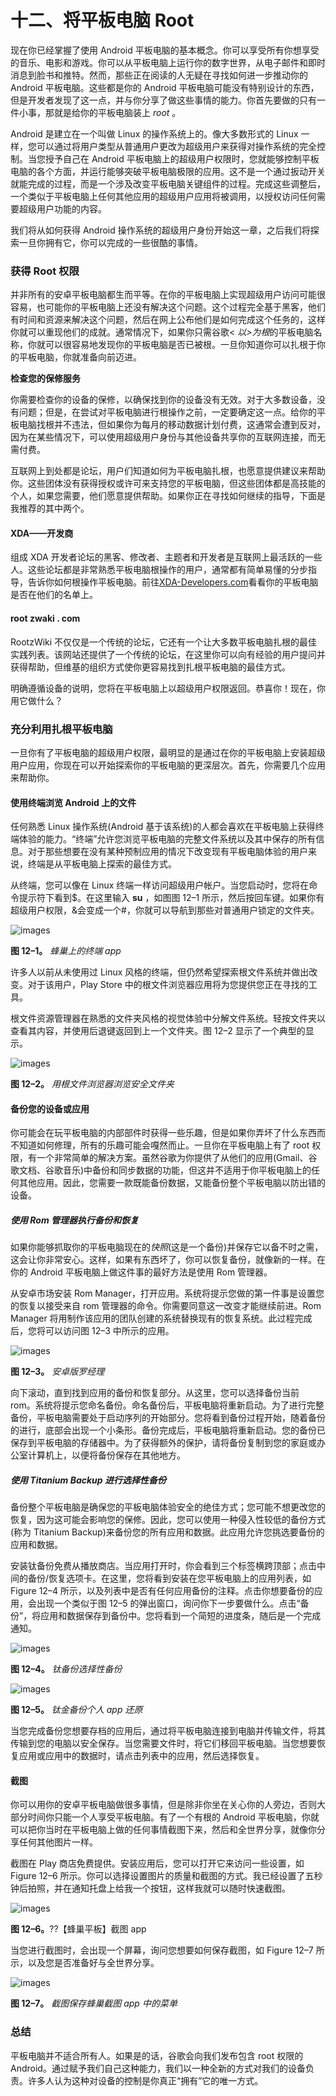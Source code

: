 # 十二、将平板电脑 Root

现在你已经掌握了使用 Android 平板电脑的基本概念。你可以享受所有你想享受的音乐、电影和游戏。你可以从平板电脑上运行你的数字世界，从电子邮件和即时消息到脸书和推特。然而，那些正在阅读的人无疑在寻找如何进一步推动你的 Android 平板电脑。这些都是你的 Android 平板电脑可能没有特别设计的东西，但是开发者发现了这一点，并与你分享了做这些事情的能力。你首先要做的只有一件小事，那就是给你的平板电脑装上 *root* 。

Android 是建立在一个叫做 Linux 的操作系统上的。像大多数形式的 Linux 一样，您可以通过将用户类型从普通用户更改为超级用户来获得对操作系统的完全控制。当您授予自己在 Android 平板电脑上的超级用户权限时，您就能够控制平板电脑的各个方面，并运行能够突破平板电脑极限的应用。这不是一个通过扳动开关就能完成的过程，而是一个涉及改变平板电脑关键组件的过程。完成这些调整后，一个类似于平板电脑上任何其他应用的超级用户应用将被调用，以授权访问任何需要超级用户功能的内容。

我们将从如何获得 Android 操作系统的超级用户身份开始这一章，之后我们将探索一旦你拥有它，你可以完成的一些很酷的事情。

### 获得 Root 权限

并非所有的安卓平板电脑都生而平等。在你的平板电脑上实现超级用户访问可能很容易，也可能你的平板电脑上还没有解决这个问题。这个过程完全基于黑客，他们有时间和资源来解决这个问题，然后在网上公布他们是如何完成这个任务的，这样你就可以重现他们的成就。通常情况下，如果你只需谷歌< *以>为根*的平板电脑名称，你就可以很容易地发现你的平板电脑是否已被根。一旦你知道你可以扎根于你的平板电脑，你就准备向前迈进。

**检查您的保修服务**

你需要检查你的设备的保修，以确保找到你的设备没有无效。对于大多数设备，没有问题；但是，在尝试对平板电脑进行根操作之前，一定要确定这一点。给你的平板电脑找根并不违法，但如果你为每月的移动数据计划付费，这通常会遭到反对，因为在某些情况下，可以使用超级用户身份与其他设备共享你的互联网连接，而无需付费。

互联网上到处都是论坛，用户们知道如何为平板电脑扎根，也愿意提供建议来帮助你。这些团体没有获得授权或许可来支持您的平板电脑，但这些团体都是高技能的个人，如果您需要，他们愿意提供帮助。如果你正在寻找如何继续的指导，下面是我推荐的其中两个。

#### XDA——开发商

组成 XDA 开发者论坛的黑客、修改者、主题者和开发者是互联网上最活跃的一些人。这些论坛都是非常熟悉平板电脑根操作的用户，通常都有简单易懂的分步指导，告诉你如何根操作平板电脑。前往[XDA-Developers.com](http://XDA-Developers.com)看看你的平板电脑是否在他们的名单上。

#### root zwaki . com

RootzWiki 不仅仅是一个传统的论坛，它还有一个让大多数平板电脑扎根的最佳实践列表。该网站还提供了一个传统的论坛，在这里你可以向有经验的用户提问并获得帮助，但维基的组织方式使你更容易找到扎根平板电脑的最佳方式。

明确遵循设备的说明，您将在平板电脑上以超级用户权限返回。恭喜你！现在，你用它做什么？

### 充分利用扎根平板电脑

一旦你有了平板电脑的超级用户权限，最明显的是通过在你的平板电脑上安装超级用户应用，你现在可以开始探索你的平板电脑的更深层次。首先，你需要几个应用来帮助你。

#### 使用终端浏览 Android 上的文件

任何熟悉 Linux 操作系统(Android 基于该系统)的人都会喜欢在平板电脑上获得终端体验的能力。“终端”允许您浏览平板电脑的完整文件系统以及其中保存的所有信息。对于那些想要在没有某种预制应用的情况下改变现有平板电脑体验的用户来说，终端是从平板电脑上探索的最佳方式。

从终端，您可以像在 Linux 终端一样访问超级用户帐户。当您启动时，您将在命令提示符下看到$。在这里输入 **su** ，如图图 12–1 所示，然后按回车键。如果你有超级用户权限，&会变成一个#，你就可以导航到那些对普通用户锁定的文件夹。

![images](img/9781430236894_Fig12-01.jpg)

**图 12–1。** *蜂巢上的终端 app*

许多人以前从未使用过 Linux 风格的终端，但仍然希望探索根文件系统并做出改变。对于该用户，Play Store 中的根文件浏览器应用将为您提供您正在寻找的工具。

根文件资源管理器在熟悉的文件夹风格的视觉体验中分解文件系统。轻按文件夹以查看其内容，并使用后退键返回到上一个文件夹。图 12–2 显示了一个典型的显示。

![images](img/9781430236894_Fig12-02.jpg)

**图 12–2。** *用根文件浏览器浏览安全文件夹*

#### 备份您的设备或应用

你可能会在玩平板电脑的内部部件时获得一些乐趣，但是如果你弄坏了什么东西而不知道如何修理，所有的乐趣可能会嘎然而止。一旦你在平板电脑上有了 root 权限，有一个非常简单的解决方案。虽然谷歌为你提供了从他们的应用(Gmail、谷歌文档、谷歌音乐)中备份和同步数据的功能，但这并不适用于你平板电脑上的任何其他应用。因此，您需要一款既能备份数据，又能备份整个平板电脑以防出错的设备。

##### 使用 Rom 管理器执行备份和恢复

如果你能够抓取你的平板电脑现在的*快照*(这是一个备份)并保存它以备不时之需，这会让你非常安心。这样，如果有东西坏了，你可以恢复备份，就像新的一样。在你的 Android 平板电脑上做这件事的最好方法是使用 Rom 管理器。

从安卓市场安装 Rom Manager，打开应用。系统将提示您做的第一件事是设置您的恢复以接受来自 rom 管理器的命令。你需要同意这一改变才能继续前进。Rom Manager 将用制作该应用的团队创建的系统替换现有的恢复系统。此过程完成后，您将可以访问图 12–3 中所示的应用。

![images](img/9781430236894_Fig12-03.jpg)

**图 12–3。** *安卓版罗经理*

向下滚动，直到找到应用的备份和恢复部分。从这里，您可以选择备份当前 rom。系统将提示您命名备份。命名备份后，平板电脑将重新启动。为了进行完整备份，平板电脑需要处于启动序列的开始部分。您将看到备份过程开始，随着备份的进行，底部会出现一个小条形。备份完成后，平板电脑将重新启动。您的备份已保存到平板电脑的存储器中。为了获得额外的保护，请将备份复制到您的家庭或办公室计算机上，以便将备份保存在其他地方。

##### 使用 Titanium Backup 进行选择性备份

备份整个平板电脑是确保您的平板电脑体验安全的绝佳方式；您可能不想更改您的恢复，因为这可能会影响您的保修。因此，您可以使用一种侵入性较低的备份方式(称为 Titanium Backup)来备份您的所有应用和数据。此应用允许您挑选要备份的应用和数据。

安装钛备份免费从播放商店。当应用打开时，你会看到三个标签横跨顶部；点击中间的备份/恢复选项卡。在这里，您将看到安装在您平板电脑上的应用列表，如 Figure 12–4 所示，以及列表中是否有任何应用备份的注释。点击你想要备份的应用，会出现一个类似于图 12–5 的弹出窗口，询问你下一步要做什么。点击“备份”，将应用和数据保存到备份中。您将看到一个简短的进度条，随后是一个完成通知。

![images](img/9781430236894_Fig12-04.jpg)

**图 12–4。** *钛备份选择性备份*

![images](img/9781430236894_Fig12-05.jpg)

**图 12–5。** *钛金备份个人 app 还原*

当您完成备份您想要存档的应用后，通过将平板电脑连接到电脑并传输文件，将其传输到您的电脑以安全保存。当您需要文件时，将它们移回平板电脑。当您想要恢复应用或应用中的数据时，请点击列表中的应用，然后选择恢复。

#### 截图

你可以用你的安卓平板电脑做很多事情，但是除非你坐在关心你的人旁边，否则大部分时间你只能一个人享受平板电脑。有了一个有根的 Android 平板电脑，你就可以把你当时在平板电脑上做的任何事情截图下来，然后和全世界分享，就像你分享任何其他图片一样。

截图在 Play 商店免费提供。安装应用后，您可以打开它来访问一些设置，如 Figure 12–6 所示。你可以选择设置图片的质量和截图的方式。我已经设置了五秒钟后拍照，并在通知托盘上给我一个按钮，这样我就可以随时快速截图。

![images](img/9781430236894_Fig12-06.jpg)

**图 12–6。**??【蜂巢平板】截图 app

当您进行截图时，会出现一个屏幕，询问您想要如何保存截图，如 Figure 12–7 所示，以及您是否准备好与全世界分享。

![images](img/9781430236894_Fig12-07.jpg)

**图 12–7。** *截图保存蜂巢截图 app 中的菜单*

### 总结

平板电脑并不适合所有人。如果是的话，谷歌会向我们发布包含 root 权限的 Android。通过赋予我们自己这种能力，我们以一种全新的方式对我们的设备负责。许多人认为这种对设备的控制是你真正“拥有”它的唯一方式。